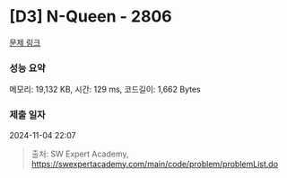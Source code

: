 # [D3] N-Queen - 2806 

[문제 링크](https://swexpertacademy.com/main/code/problem/problemDetail.do?contestProbId=AV7GKs06AU0DFAXB) 

### 성능 요약

메모리: 19,132 KB, 시간: 129 ms, 코드길이: 1,662 Bytes

### 제출 일자

2024-11-04 22:07



> 출처: SW Expert Academy, https://swexpertacademy.com/main/code/problem/problemList.do